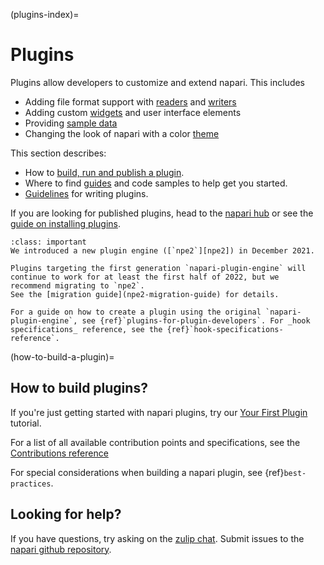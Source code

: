 (plugins-index)=
# Plugins

Plugins allow developers to customize and extend napari.  This includes

- Adding file format support with [readers] and [writers]
- Adding custom [widgets] and user interface elements
- Providing [sample data][sample_data]
- Changing the look of napari with a color [theme]

This section describes:

- How to [build, run and publish a plugin](how-to-build-a-plugin).
- Where to find [guides](./guides) and code samples to help get you started.
- [Guidelines](./best_practices) for writing plugins.

If you are looking for published plugins, head to the
[napari hub][napari_hub] or see the
[guide on installing plugins](find-and-install-plugin).


```{admonition} Introducing npe2
:class: important
We introduced a new plugin engine ([`npe2`][npe2]) in December 2021.

Plugins targeting the first generation `napari-plugin-engine` will
continue to work for at least the first half of 2022, but we
recommend migrating to `npe2`.
See the [migration guide](npe2-migration-guide) for details.

For a guide on how to create a plugin using the original `napari-plugin-engine`, see {ref}`plugins-for-plugin-developers`. For _hook specifications_ reference, see the {ref}`hook-specifications-reference`.
```

(how-to-build-a-plugin)=

## How to build plugins?

If you're just getting started with napari plugins, try our
[Your First Plugin](./first_plugin) tutorial.

For a list of all available contribution points and specifications,
see the [Contributions reference](./contributions)

For special considerations when building a napari plugin, see
{ref}`best-practices`.

## Looking for help?

If you have questions, try asking on the [zulip chat][napari_zulip].
Submit issues to the [napari github repository][napari_issues].

[npe1]: https://github.com/napari/napari-plugin-engine
[npe2]: https://github.com/napari/npe2
[napari_issues]: https://github.com/napari/napari/issues/new/choose
[napari_zulip]: https://napari.zulipchat.com/
[napari_hub]: https://napari-hub.org
[readers]: ./contributions.html#contributions-readers
[writers]: ./contributions.html#contributions-writers
[widgets]: ./contributions.html#contributions-widgets
[sample_data]: ./contributions.html#contributions-sample-data
[theme]: ./contributions.html#contributions-themes
